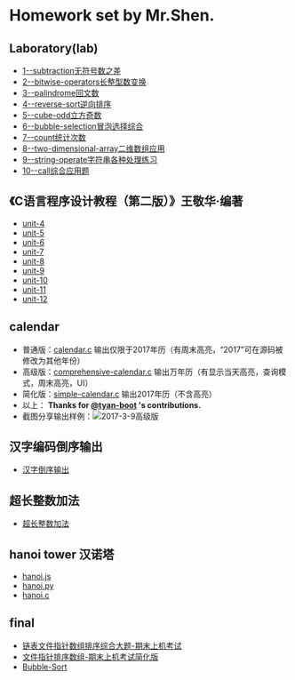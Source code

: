 # Homework set by Mr.Shen.


## Laboratory(lab)
* [1--subtraction无符号数之差](https://github.com/wwyqianqian/2017CCNU-C-task/blob/master/lab/1-subtraction.c)
* [2--bitwise-operators长整型数变换](https://github.com/wwyqianqian/2017CCNU-C-task/blob/master/lab/2-bitwise-operators.c)
* [3--palindrome回文数](https://github.com/wwyqianqian/2017CCNU-C-task/blob/master/lab/3-palindrome.c)
* [4--reverse-sort逆向排序](https://github.com/wwyqianqian/2017CCNU-C-task/blob/master/lab/4-reverse-sort.c)
* [5--cube-odd立方奇数](https://github.com/wwyqianqian/2017CCNU-C-task/blob/master/lab/5-cube-odd.c)
* [6--bubble-selection冒泡选择综合](https://github.com/wwyqianqian/2017CCNU-C-task/blob/master/lab/6-bubble-selection.c)
* [7--count统计次数](https://github.com/wwyqianqian/2017CCNU-C-task/blob/master/lab/7-count.c)
* [8--two-dimensional-array二维数组应用](https://github.com/wwyqianqian/2017CCNU-C-task/blob/master/lab/8-two-dimensional-array.c)
* [9--string-operate字符串各种处理练习](https://github.com/wwyqianqian/2017CCNU-C-task/blob/master/lab/9-string-operate.c)
* [10--call综合应用题](https://github.com/wwyqianqian/2017CCNU-C-task/blob/master/lab/10-call.c)



## 《C语言程序设计教程（第二版）》王敬华·编著
* [unit-4](https://github.com/wwyqianqian/2017CCNU-C-task/blob/master/basic/unit-4)
* [unit-5](https://github.com/wwyqianqian/2017CCNU-C-task/blob/master/basic/unit-5)
* [unit-6](https://github.com/wwyqianqian/2017CCNU-C-task/blob/master/basic/unit-6)
* [unit-7](https://github.com/wwyqianqian/2017CCNU-C-task/blob/master/basic/unit-7)
* [unit-8](https://github.com/wwyqianqian/2017CCNU-C-task/blob/master/basic/unit-8)
* [unit-9](https://github.com/wwyqianqian/2017CCNU-C-task/blob/master/basic/unit-9)
* [unit-10](https://github.com/wwyqianqian/2017CCNU-C-task/blob/master/basic/unit-10)
* [unit-11](https://github.com/wwyqianqian/2017CCNU-C-task/blob/master/basic/unit-11)
* [unit-12](https://github.com/wwyqianqian/2017CCNU-C-task/blob/master/basic/unit-12)



## calendar
* 普通版：[calendar.c](https://github.com/wwyqianqian/2017CCNU-C-task/blob/master/calendar.c) 输出仅限于2017年历（有周末高亮，“2017”可在源码被修改为其他年份）
* 高级版：[comprehensive-calendar.c](https://github.com/wwyqianqian/2017CCNU-C-task/blob/master/comprehensive-calendar.c) 输出万年历（有显示当天高亮，查询模式，周末高亮，UI）
* 简化版：[simple-calendar.c](https://github.com/wwyqianqian/2017CCNU-C-task/blob/master/simple-calendar.c) 输出2017年历（不含高亮）
* 以上： **Thanks for [@tyan-boot](https://github.com/tyan-boot) 's contributions.**
* 截图分享输出样例：![2017-3-9高级版](http://p1.bpimg.com/567571/3d6349191875f18c.png)



## 汉字编码倒序输出
* [汉字倒序输出](https://github.com/wwyqianqian/2017CCNU-C-task/blob/master/Chinese.c)



## 超长整数加法
* [超长整数加法](https://github.com/wwyqianqian/2017CCNU-C-task/blob/master/addnumber.c)



## hanoi tower 汉诺塔
* [hanoi.js](https://github.com/wwyqianqian/2017CCNU-C-task/blob/master/hanoi.js)
* [hanoi.py](https://github.com/wwyqianqian/2017CCNU-C-task/blob/master/hanoi.py)
* [hanoi.c](https://github.com/wwyqianqian/2017CCNU-C-task/blob/master/hanoi.c)



## final
* [链表文件指针数组排序综合大题-期末上机考试](https://github.com/wwyqianqian/2017CCNU-C-task/blob/master/Final-Exam.c)
* [文件指针排序数组-期末上机考试简化版](https://github.com/wwyqianqian/2017CCNU-C-task/blob/master/final-sort.c)
* [Bubble-Sort](https://github.com/wwyqianqian/2017CCNU-C-task/blob/master/Bubble-Sort.c)
